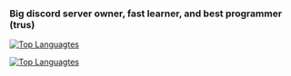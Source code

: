 ### Big discord server owner, fast learner, and best programmer (trus)
<a href="https://github.com/HyperDondon" align="left"><img src="https://github-readme-stats.vercel.app/api/top-langs/?username=HyperDondon&langs_count=10&title_color=0891b2&text_color=ffffff&icon_color=0891b2&bg_color=1c1917&hide_border=true&locale=en&custom_title=Top%20%Languages" alt="Top Languagtes" /></a>


<a href="https://github.com/SMP-Remakers" align="left"><img src="https://github-readme-stats.vercel.app/api/top-langs/?username=HyperDondon&langs_count=10&title_color=0891b2&text_color=ffffff&icon_color=0891b2&bg_color=1c1917&hide_border=true&locale=en&custom_title=Top%20%Languages" alt="Top Languagtes" /></a>
